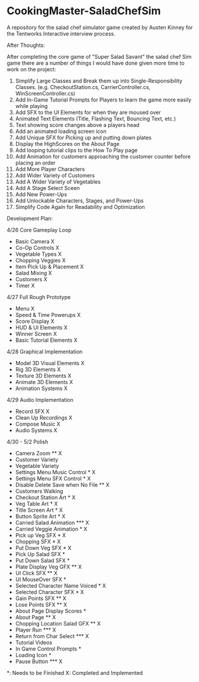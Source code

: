 # CookingMaster-SaladChefSim
A repository for the salad chef simulator game created by Austen Kinney for the Tentworks Interactive interview process.

After Thoughts:

After completing the core game of "Super Salad Savant" the salad chef Sim game there are a number of things I would have done given more time to work on the project:

  1. Simplify Large Classes and Break them up into Single-Responsibility Classes. (e.g. CheckoutStation.cs, CarrierController.cs, WinScreenController.cs)
  2. Add In-Game Tutorial Prompts for Players to learn the game more easily while playing
  3. Add SFX to the UI Elements for when they are moused over
  4. Animated Text Elements (Title, Flashing Text, Bouncing Text, etc.)
  5. Text showing score changes above a players head
  6. Add an animated loading screen icon
  7. Add Unique SFX for Picking up and putting down plates
  8. Display the HighScores on the About Page
  9. Add looping tutorial clips to the How To Play page
  10. Add Animation for customers approaching the customer counter before placing an order
  11. Add More Player Characters
  12. Add Wider Variety of Customers
  13. Add A Wider Variety of Vegetables
  14. Add A Stage Select Sceen
  15. Add New Power-Ups
  16. Add Unlockable Characters, Stages, and Power-Ups
  17. Simplify Code Again for Readability and Optimization

Development Plan:

4/26 Core Gameplay Loop

- Basic Camera X
- Co-Op Controls X
- Vegetable Types X
- Chopping Veggies X
- Item Pick Up & Placement X
- Salad Mixing X
- Customers X
- Timer X

4/27 Full Rough Prototype

- Menu X
- Speed & Time Powerups X
- Score Display X
- HUD & UI Elements X
- Winner Screen X
- Basic Tutorial Elements X

4/28 Graphical Implementation

- Model 3D Visual Elements X
- Rig 3D Elements X
- Texture 3D Elements X
- Animate 3D Elements X
- Animation Systems X

4/29 Audio Implementation

- Record SFX X
- Clean Up Recordings X
- Compose Music X
- Audio Systems X


4/30 - 5/2 Polish

- Camera Zoom ** X
- Customer Variety
- Vegetable Variety
- Settings Menu Music Control * X
- Settings Menu SFX Control * X
- Disable Delete Save when No File ** X
- Customers Walking
- Checkout Station Art * X
- Veg Table Art * X
- Title Screen Art * X 
- Button Sprite Art * X
- Carried Salad Animation *** X
- Carried Veggie Animation * X
- Pick up Veg SFX * X
- Chopping SFX * X
- Put Down Veg SFX * X
- Pick Up Salad SFX *
- Put Down Salad SFX * 
- Plate Display Veg GFX ** X
- UI Click SFX ** X
- UI MouseOver SFX *
- Selected Character Name Voiced * X
- Selected Character SFX * X
- Gain Points SFX ** X
- Lose Points SFX ** X
- About Page Display Scores *
- About Page ** X
- Chopping Location Salad GFX ** X
- Player Run *** X
- Return from Char Select *** X
- Tutorial Videos
- In Game Control Prompts * 
- Loading Icon *
- Pause Button *** X

*: Needs to be Finished 
X: Completed and Implemented
